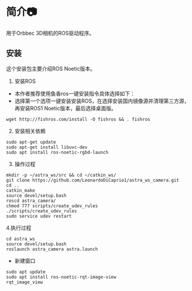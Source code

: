 # 简介:camera:

用于Orbbec 3D相机的ROS驱动程序。

## 安装

这个安装包主要介绍ROS Noetic版本。

1. 安装ROS
- 本作者推荐使用鱼香ros一键安装指令具体选择如下：
- 选择第一个选项一键安装安装ROS，在选择安装国内镜像源并清理第三方源，再安装ROS1 Noetic版本，最后选择桌面版。
```
wget http://fishros.com/install -O fishros && . fishros 
```

2. 安装相关依赖
```
sudo apt-get update
sudo apt-get install libuvc-dev
sudo apt install ros-noetic-rgbd-launch
```
3. 操作过程
```
mkdir -p ~/astra_ws/src && cd ~/catkin_ws/
git clone https://github.com/LeonardoDiCaprio1/astra_ws_camera.git
cd ..
catkin_make
source devel/setup.bash
roscd astra_camera/
chmod 777 scripts/create_udev_rules
./scripts/create_udev_rules
sudo service udev restart
```
4.执行过程
```
cd astra_ws 
source devel/setup.bash
roslaunch astra_camera astra.launch
```
- 新建窗口
```
sudo apt update
sudo apt install ros-noetic-rqt-image-view
rqt_image_view
```
